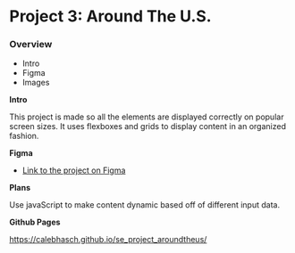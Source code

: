 # Project 3: Around The U.S.

### Overview

- Intro
- Figma
- Images

**Intro**

This project is made so all the elements are displayed correctly on popular screen sizes. It uses flexboxes and grids to display content in an organized fashion.

**Figma**

- [Link to the project on Figma](https://www.figma.com/file/ii4xxsJ0ghevUOcssTlHZv/Sprint-3%3A-Around-the-US?node-id=0%3A1)

**Plans**

Use javaScript to make content dynamic based off of different input data.

**Github Pages**

https://calebhasch.github.io/se_project_aroundtheus/

